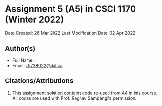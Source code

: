 <!--- The following README.md sample file was adapted from https://gist.github.com/PurpleBooth/109311bb0361f32d87a2#file-readme-template-md by Raghav Sampangi for academic use --->  

# Assignment 5 (A5) in CSCI 1170 (Winter 2022)

Date Created: 26 Mar 2022
Last Modification Date: 02 Apr 2022

## Author(s)

- Full Name: <Zhaojie Wang>
- Email: zh738022@dal.ca

## Citations/Attributions

1. This assignment solution contains code re-used from A4 in this course. All codes are used with Prof. Raghav Sampangi's permission.
